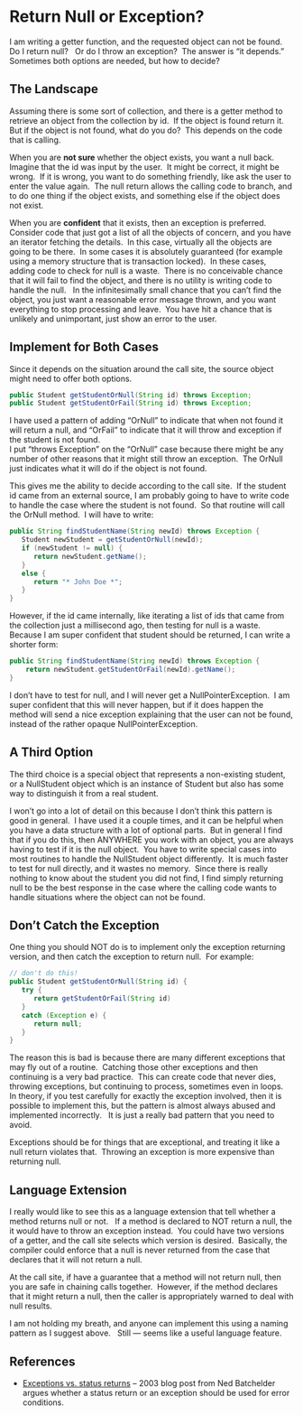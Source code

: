 #  Return Null or Exception?

I am writing a getter function, and the requested object can not be found.  Do I return null?   Or do I throw an exception?  The answer is “it depends.”  Sometimes both options are needed, but how to decide?

## The Landscape

Assuming there is some sort of collection, and there is a getter method to retrieve an object from the collection by id.  If the object is found return it.  But if the object is not found, what do you do?  This depends on the code that is calling.

When you are **not sure** whether the object exists, you want a null back.  Imagine that the id was input by the user.  It might be correct, it might be wrong.  If it is wrong, you want to do something friendly, like ask the user to enter the value again.  The null return allows the calling code to branch, and to do one thing if the object exists, and something else if the object does not exist.

When you are **confident** that it exists, then an exception is preferred.  Consider code that just got a list of all the objects of concern, and you have an iterator fetching the details.  In this case, virtually all the objects are going to be there.  In some cases it is absolutely guaranteed (for example using a memory structure that is transaction locked).  In these cases, adding code to check for null is a waste.  There is no conceivable chance that it will fail to find the object, and there is no utility is writing code to handle the null.   In the infinitesimally small chance that you can’t find the object, you just want a reasonable error message thrown, and you want everything to stop processing and leave.  You have hit a chance that is unlikely and unimportant, just show an error to the user.

## Implement for Both Cases

Since it depends on the situation around the call site, the source object might need to offer both options.

```java
public Student getStudentOrNull(String id) throws Exception;
public Student getStudentOrFail(String id) throws Exception;
```


I have used a pattern of adding “OrNull” to indicate that when not found it will return a null, and “OrFail” to indicate that it will throw and exception if the student is not found.  
I put “throws Exception” on the “OrNull” case because there might be any number of other reasons that it might still throw an exception.  The OrNull just indicates what it will do if the object is not found.

This gives me the ability to decide according to the call site.  If the student id came from an external source, I am probably going to have to write code to handle the case where the student is not found.  So that routine will call the OrNull method.  I will have to write:

```java
public String findStudentName(String newId) throws Exception {
   Student newStudent = getStudentOrNull(newId);
   if (newStudent != null) {
      return newStudent.getName();
   }
   else {
      return "* John Doe *";
   }
}
```


However, if the id came internally, like iterating a list of ids that came from the collection just a millisecond ago, then testing for null is a waste.  Because I am super confident that student should be returned, I can write a shorter form:

```java
public String findStudentName(String newId) throws Exception {
    return newStudent.getStudentOrFail(newId).getName();
}
```


I don’t have to test for null, and I will never get a NullPointerException.  I am super confident that this will never happen, but if it does happen the method will send a nice exception explaining that the user can not be found, instead of the rather opaque NullPointerException.

## A Third Option

The third choice is a special object that represents a non-existing student, or a NullStudent object which is an instance of Student but also has some way to distinguish it from a real student.

I won’t go into a lot of detail on this because I don’t think this pattern is good in general.  I have used it a couple times, and it can be helpful when you have a data structure with a lot of optional parts.  But in general I find that if you do this, then ANYWHERE you work with an object, you are always having to test if it is the null object.  You have to write special cases into most routines to handle the NullStudent object differently.  It is much faster to test for null directly, and it wastes no memory.  Since there is really nothing to know about the student you did not find, I find simply returning null to be the best response in the case where the calling code wants to handle situations where the object can not be found.

## Don’t Catch the Exception

One thing you should NOT do is to implement only the exception returning version, and then catch the exception to return null.   For example: 

```java
// don't do this!
public Student getStudentOrNull(String id) {
   try {
      return getStudentOrFail(String id)
   }
   catch (Exception e) {
      return null;
   }
}
```

The reason this is bad is because there are many different exceptions that may fly out of a routine.  Catching those other exceptions and then continuing is a very bad practice.  This can create code that never dies, throwing exceptions, but continuing to process, sometimes even in loops.  In theory, if you test carefully for exactly the exception involved, then it is possible to implement this, but the pattern is almost always abused and implemented incorrectly.   It is just a really bad pattern that you need to avoid.  

Exceptions should be for things that are exceptional, and treating it like a null return violates that.  Throwing an exception is more expensive than returning null.

## Language Extension

I really would like to see this as a language extension that tell whether a method returns null or not.   If a method is declared to NOT return a null, the it would have to throw an exception instead.  You could have two versions of a getter, and the call site selects which version is desired.  Basically, the compiler could enforce that a null is never returned from the case that declares that it will not return a null.

At the call site, if have a guarantee that a method will not return null, then you are safe in chaining calls together.  However, if the method declares that it might return a null, then the caller is appropriately warned to deal with null results.

I am not holding my breath, and anyone can implement this using a naming pattern as I suggest above.   Still — seems like a useful language feature.

## References

*   [Exceptions vs. status returns](https://nedbatchelder.com/text/exceptions-vs-status.html) – 2003 blog post from Ned Batchelder argues whether a status return or an exception should be used for error conditions.